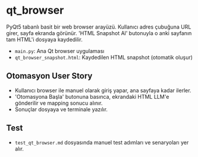 # qt_browser

PyQt5 tabanlı basit bir web browser arayüzü. Kullanıcı adres çubuğuna URL girer, sayfa ekranda görünür. 'HTML Snapshot Al' butonuyla o anki sayfanın tam HTML'i dosyaya kaydedilir.

- `main.py`: Ana Qt browser uygulaması
- `qt_browser_snapshot.html`: Kaydedilen HTML snapshot (otomatik oluşur)

## Otomasyon User Story
- Kullanıcı browser ile manuel olarak giriş yapar, ana sayfaya kadar ilerler.
- 'Otomasyona Başla' butonuna basınca, ekrandaki HTML LLM'e gönderilir ve mapping sonucu alınır.
- Sonuçlar dosyaya ve terminale yazılır.

## Test
- `test_qt_browser.md` dosyasında manuel test adımları ve senaryoları yer alır.
